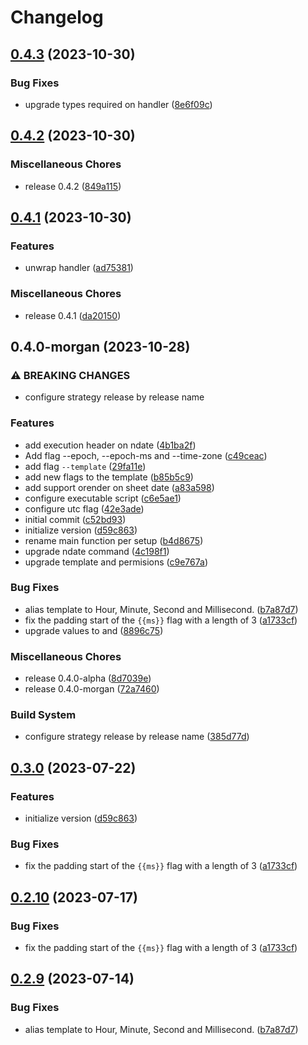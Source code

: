 # Changelog

## [0.4.3](https://github.com/JonDotsoy/ndate/compare/morgan-v0.4.2...morgan-v0.4.3) (2023-10-30)


### Bug Fixes

* upgrade types required on handler ([8e6f09c](https://github.com/JonDotsoy/ndate/commit/8e6f09c53f98cb16c0f10d434b2713620253a4a4))

## [0.4.2](https://github.com/JonDotsoy/ndate/compare/morgan-v0.4.1...morgan-v0.4.2) (2023-10-30)


### Miscellaneous Chores

* release 0.4.2 ([849a115](https://github.com/JonDotsoy/ndate/commit/849a11512db14b587226190c4fbeec76c2e7eb4a))

## [0.4.1](https://github.com/JonDotsoy/ndate/compare/morgan-v0.4.0-morgan...morgan-v0.4.1) (2023-10-30)


### Features

* unwrap handler ([ad75381](https://github.com/JonDotsoy/ndate/commit/ad7538179419017c0d2954546fbfdd986027e492))


### Miscellaneous Chores

* release 0.4.1 ([da20150](https://github.com/JonDotsoy/ndate/commit/da20150d8bbd5a543139b924036a14365672de71))

## 0.4.0-morgan (2023-10-28)


### ⚠ BREAKING CHANGES

* configure strategy release by release name

### Features

* add execution header on ndate ([4b1ba2f](https://github.com/JonDotsoy/ndate/commit/4b1ba2fa5f22330f264046f046aacec40ebc531c))
* Add flag --epoch, --epoch-ms and --time-zone ([c49ceac](https://github.com/JonDotsoy/ndate/commit/c49ceace5cb14d9c2ea3f836dc73d7c31d88a738))
* add flag `--template` ([29fa11e](https://github.com/JonDotsoy/ndate/commit/29fa11e014e11bfd2f4e890906c6834fad47d127))
* add new flags to the template ([b85b5c9](https://github.com/JonDotsoy/ndate/commit/b85b5c9e7b43f6dab427912a578e006b4f98ae99))
* add support orender on sheet date ([a83a598](https://github.com/JonDotsoy/ndate/commit/a83a598f2d11d7d02b7c10741011a0d48cbada0a))
* configure executable script ([c6e5ae1](https://github.com/JonDotsoy/ndate/commit/c6e5ae12ce7d8debc762f721f0749658710104d8))
* configure utc flag ([42e3ade](https://github.com/JonDotsoy/ndate/commit/42e3adece8f984f4e8423338aef625b9c186bb34))
* initial commit ([c52bd93](https://github.com/JonDotsoy/ndate/commit/c52bd93256a4124e7399204ff67a9c0145d5f578))
* initialize version ([d59c863](https://github.com/JonDotsoy/ndate/commit/d59c86395e428ee0b072877943ae7036581593dd))
* rename main function per setup ([b4d8675](https://github.com/JonDotsoy/ndate/commit/b4d86755ce7cd38526bd90c723a6720d9cb9813d))
* upgrade ndate command ([4c198f1](https://github.com/JonDotsoy/ndate/commit/4c198f1fef1bb02dbe1676eeec93d28d2ad0075e))
* upgrade template and permisions ([c9e767a](https://github.com/JonDotsoy/ndate/commit/c9e767ae35860b8b001f22337f7e997701995afe))


### Bug Fixes

* alias template to Hour, Minute, Second and Millisecond. ([b7a87d7](https://github.com/JonDotsoy/ndate/commit/b7a87d7118f86b1467df3a472f9746a3d4ea655f))
* fix the padding start of the `{{ms}}` flag with a length of 3 ([a1733cf](https://github.com/JonDotsoy/ndate/commit/a1733cf52e99c8e5972f4244f651545d9047852e))
* upgrade values to  and ([8896c75](https://github.com/JonDotsoy/ndate/commit/8896c75ff36e52e315c75d5d89e0fa62f6a3eb5e))


### Miscellaneous Chores

* release 0.4.0-alpha ([8d7039e](https://github.com/JonDotsoy/ndate/commit/8d7039e668904bc04a5710ff38636848776a6c66))
* release 0.4.0-morgan ([72a7460](https://github.com/JonDotsoy/ndate/commit/72a746054195df482f745f85351b5e0260908ce0))


### Build System

* configure strategy release by release name ([385d77d](https://github.com/JonDotsoy/ndate/commit/385d77d3b5527ff03efe033758dff23705e65d0f))

## [0.3.0](https://github.com/JonDotsoy/ndate/compare/v0.2.9...v0.3.0) (2023-07-22)


### Features

* initialize version ([d59c863](https://github.com/JonDotsoy/ndate/commit/d59c86395e428ee0b072877943ae7036581593dd))


### Bug Fixes

* fix the padding start of the `{{ms}}` flag with a length of 3 ([a1733cf](https://github.com/JonDotsoy/ndate/commit/a1733cf52e99c8e5972f4244f651545d9047852e))

## [0.2.10](https://github.com/JonDotsoy/ndate/compare/v0.2.9...v0.2.10) (2023-07-17)


### Bug Fixes

* fix the padding start of the `{{ms}}` flag with a length of 3 ([a1733cf](https://github.com/JonDotsoy/ndate/commit/a1733cf52e99c8e5972f4244f651545d9047852e))

## [0.2.9](https://github.com/JonDotsoy/ndate/compare/v0.2.8...v0.2.9) (2023-07-14)


### Bug Fixes

* alias template to Hour, Minute, Second and Millisecond. ([b7a87d7](https://github.com/JonDotsoy/ndate/commit/b7a87d7118f86b1467df3a472f9746a3d4ea655f))
